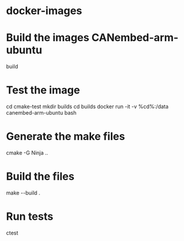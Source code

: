 # docker-images

# Build the images CANembed-arm-ubuntu
build

# Test the image
cd cmake-test
mkdir builds
cd builds
docker run -it -v %cd%:/data canembed-arm-ubuntu bash

# Generate the make files
cmake -G Ninja ..

# Build the files
make --build . 

# Run tests
ctest


